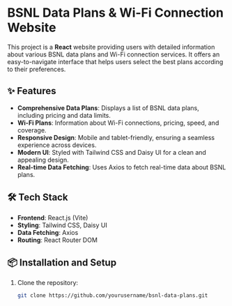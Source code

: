 # BSNL Data Plans & Wi-Fi Connection Website

This project is a **React** website providing users with detailed information about various BSNL data plans and Wi-Fi connection services. It offers an easy-to-navigate interface that helps users select the best plans according to their preferences.

## ✨ Features

- **Comprehensive Data Plans**: Displays a list of BSNL data plans, including pricing and data limits.
- **Wi-Fi Plans**: Information about Wi-Fi connections, pricing, speed, and coverage.
- **Responsive Design**: Mobile and tablet-friendly, ensuring a seamless experience across devices.
- **Modern UI**: Styled with Tailwind CSS and Daisy UI for a clean and appealing design.
- **Real-time Data Fetching**: Uses Axios to fetch real-time data about BSNL plans.

## 🛠 Tech Stack

- **Frontend**: React.js (Vite)
- **Styling**: Tailwind CSS, Daisy UI
- **Data Fetching**: Axios
- **Routing**: React Router DOM

## 📦 Installation and Setup

1. Clone the repository:

   ```bash
   git clone https://github.com/yourusername/bsnl-data-plans.git
